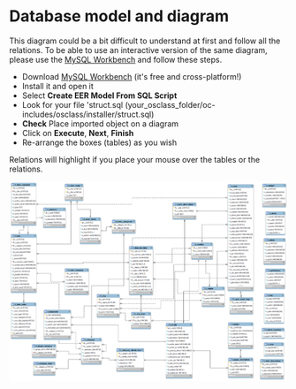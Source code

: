 # Database model and diagram

This diagram could be a bit difficult to understand at first and follow all the relations. To be able to use an interactive version of the same diagram, please use the [MySQL Workbench](http://www.mysql.com/products/workbench/) and follow these steps.

* Download [MySQL Workbench](http://www.mysql.com/products/workbench/) \(it's free and cross-platform!\)
* Install it and open it
* Select **Create EER Model From SQL Script**
* Look for your file 'struct.sql \(your\_osclass\_folder/oc-includes/osclass/installer/struct.sql\)
* **Check** Place imported object on a diagram
* Click on **Execute**, **Next**, **Finish**
* Re-arrange the boxes \(tables\) as you wish

Relations will highlight if you place your mouse over the tables or the relations.

![](../.gitbook/assets/database_diagram.png)

